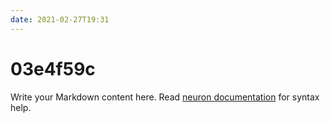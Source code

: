 ```yaml
---
date: 2021-02-27T19:31
---
```


# 03e4f59c

Write your Markdown content here. Read [neuron documentation](https://neuron.zettel.page/2011404.html) for syntax help.

